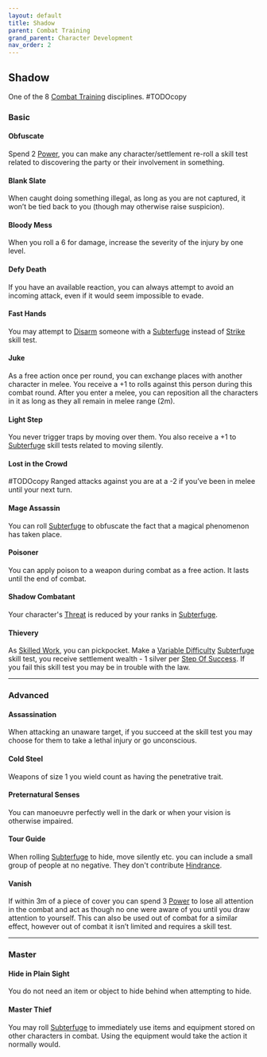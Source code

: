 ```yaml
---
layout: default
title: Shadow
parent: Combat Training
grand_parent: Character Development
nav_order: 2
---
```

## Shadow
One of the 8 [Combat Training](Combat-Training) disciplines.
#TODOcopy 

### Basic

#### Obfuscate
Spend 2 [Power](Stats#Power), you can make any character/settlement re-roll a skill test related to discovering the party or their involvement in something.

#### Blank Slate
When caught doing something illegal, as long as you are not captured, it won’t be tied back to you (though may otherwise raise suspicion).

#### Bloody Mess
When you roll a 6 for damage, increase the severity of the injury by one level.

#### Defy Death
If you have an available reaction, you can always attempt to avoid an incoming attack, even if it would seem impossible to evade.

#### Fast Hands
You may attempt to [Disarm](Combat#Disarm) someone with a [Subterfuge](Subterfuge) instead of [Strike](Strength#Strike) skill test.

#### Juke
As a free action once per round, you can exchange places with another character in melee. You receive a +1 to rolls against this person during this combat round. After you enter a melee, you can reposition all the characters in it as long as they all remain in melee range (2m).

#### Light Step
You never trigger traps by moving over them. You also receive a +1 to [Subterfuge](Subterfuge) skill tests related to moving silently.

#### Lost in the Crowd
#TODOcopy 
Ranged attacks against you are at a -2 if you’ve been in melee until your next turn.

#### Mage Assassin
You can roll [Subterfuge](Subterfuge) to obfuscate the fact that a magical phenomenon has taken place.

#### Poisoner
You can apply poison to a weapon during combat as a free action. It lasts until the end of combat.

#### Shadow Combatant
Your character's [Threat](Stats#Threat) is reduced by your ranks in [Subterfuge](Subterfuge).

#### Thievery
As [Skilled Work](Activities#Skilled%20Work), you can pickpocket. Make a [Variable Difficulty](Skills#Variable%20Difficulty) [Subterfuge](Subterfuge) skill test, you receive settlement wealth - 1 silver per [Step Of Success](Skills#Step%20Of%20Success). If you fail this skill test you may be in trouble with the law.

---

### Advanced
#### Assassination
When attacking an unaware target, if you succeed at the skill test you may choose for them to take a lethal injury or go unconscious.

#### Cold Steel
Weapons of size 1 you wield count as having the penetrative trait.

#### Preternatural Senses
You can manoeuvre perfectly well in the dark or when your vision is otherwise impaired.

#### Tour Guide
When rolling [Subterfuge](Subterfuge) to hide, move silently etc. you can include a small group of people at no negative. They don't contribute [Hindrance](Skills#Aid%20and%20Hindrance). 

#### Vanish
If within 3m of a piece of cover you can spend 3 [Power](Stats#Power) to lose all attention in the combat and act as though no one were aware of you until you draw attention to yourself. This can also be used out of combat for a similar effect, however out of combat it isn’t limited and requires a skill test.

---

### Master

#### Hide in Plain Sight
You do not need an item or object to hide behind when attempting to hide.

#### Master Thief
You may roll [Subterfuge](Subterfuge) to immediately use items and equipment stored on other characters in combat. Using the equipment would take the action it normally would.
